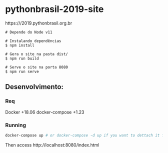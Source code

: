 # pythonbrasil-2019-site

https:///2019.pythonbrasil.org.br

```
# Depende do Node v11

# Instalando dependências
$ npm install

# Gera o site na pasta dist/
$ npm run build

# Serve o site na porta 8080
$ npm run serve
```

## Desenvolvimento:

### Req

Docker +18.06
docker-compose +1.23

### Running

```bash
docker-compose up # or docker-compose -d up if you want to dettach it from the terminal
```

Then access http://localhost:8080/index.html
